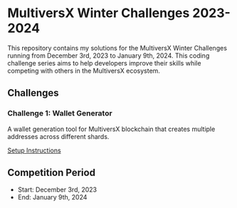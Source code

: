 # MultiversX Winter Challenges 2023-2024

This repository contains my solutions for the MultiversX Winter Challenges running from December 3rd, 2023 to January 9th, 2024. This coding challenge series aims to help developers improve their skills while competing with others in the MultiversX ecosystem.

## Challenges

### Challenge 1: Wallet Generator
A wallet generation tool for MultiversX blockchain that creates multiple addresses across different shards.

[Setup Instructions](./Challenge-1/readme-setup.md)

## Competition Period
- Start: December 3rd, 2023
- End: January 9th, 2024
